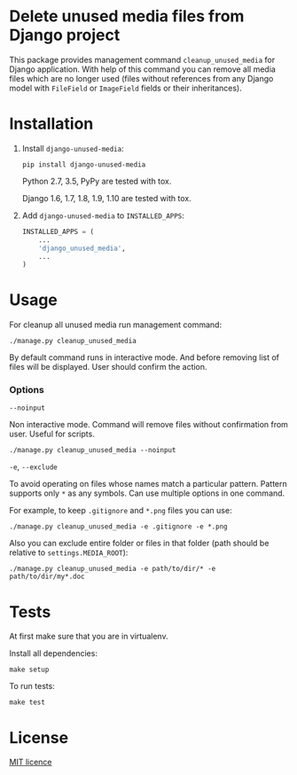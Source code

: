 # Delete unused media files from Django project

This package provides management command `cleanup_unused_media` for Django application. With help of this command you can remove all media files which are no longer used (files without references from any Django model with `FileField` or `ImageField` fields or their inheritances).

# Installation
1.  Install ``django-unused-media``:
    ```
    pip install django-unused-media
    ```
    Python 2.7, 3.5, PyPy are tested with tox.
    
    Django 1.6, 1.7, 1.8, 1.9, 1.10 are tested with tox.

2.  Add ``django-unused-media`` to ``INSTALLED_APPS``:
    ```python
    INSTALLED_APPS = (
        ...
        'django_unused_media',
        ...
    )
    ```

# Usage

For cleanup all unused media run management command:
```
./manage.py cleanup_unused_media
```
By default command runs in interactive mode. And before removing list of files will be displayed. User should confirm the action.

### Options

`--noinput` 

Non interactive mode. Command will remove files without confirmation from user. Useful for scripts.
```
./manage.py cleanup_unused_media --noinput
```

`-e`, `--exclude` 

To avoid operating on files whose names match a particular pattern. Pattern supports only `*` as any symbols. Can use multiple options in one command.

For example, to keep `.gitignore` and `*.png` files you can use:
```
./manage.py cleanup_unused_media -e .gitignore -e *.png
```

Also you can exclude entire folder or files in that folder (path should be relative to `settings.MEDIA_ROOT`):
```
./manage.py cleanup_unused_media -e path/to/dir/* -e path/to/dir/my*.doc
```


# Tests
At first make sure that you are in virtualenv.

Install all dependencies:
```
make setup
```
To run tests:
```
make test
```

# License
[MIT licence](./LICENSE)